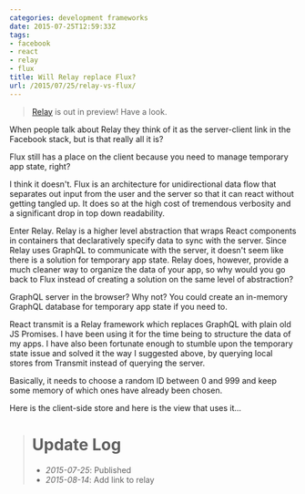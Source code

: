 ```yaml
---
categories: development frameworks
date: 2015-07-25T12:59:33Z
tags:
- facebook
- react
- relay
- flux
title: Will Relay replace Flux?
url: /2015/07/25/relay-vs-flux/
---
```


> [Relay][relay-preview] is out in preview! Have a look.

When people talk about Relay they think of it as the server-client link in the
Facebook stack, but is that really all it is?

Flux still has a place on the client because you need to manage temporary app
state, right?

I think it doesn't. Flux is an architecture for unidirectional data flow that
separates out input from the user and the server so that it can react without
getting tangled up. It does so at the high cost of tremendous verbosity and a
significant drop in top down readability.

Enter Relay. Relay is a higher level abstraction that wraps React components in
containers that declaratively specify data to sync with the server. Since Relay
uses GraphQL to communicate with the server, it doesn't seem like there is a
solution for temporary app state. Relay does, however, provide a much cleaner
way to organize the data of your app, so why would you go back to Flux instead
of creating a solution on the same level of abstraction?

GraphQL server in the browser? Why not? You could create an in-memory GraphQL
database for temporary app state if you need to.

React transmit is a Relay framework which replaces GraphQL with plain old
JS Promises. I have been using it for the time being to structure the data of
my apps. I have also been fortunate enough to stumble upon the temporary state
issue and solved it the way I suggested above, by querying local stores from
Transmit instead of querying the server.

Basically, it needs to choose a random ID between 0 and 999 and keep some memory
of which ones have already been chosen.

Here is the client-side store and here is the view that uses it...

<script src="https://gist.github.com/brysgo/f9613e71386b00aa4d03.js"></script>

> # Update Log
> - *2015-07-25*: Published
> - *2015-08-14*: Add link to relay

[relay-preview]:https://facebook.github.io/relay/
